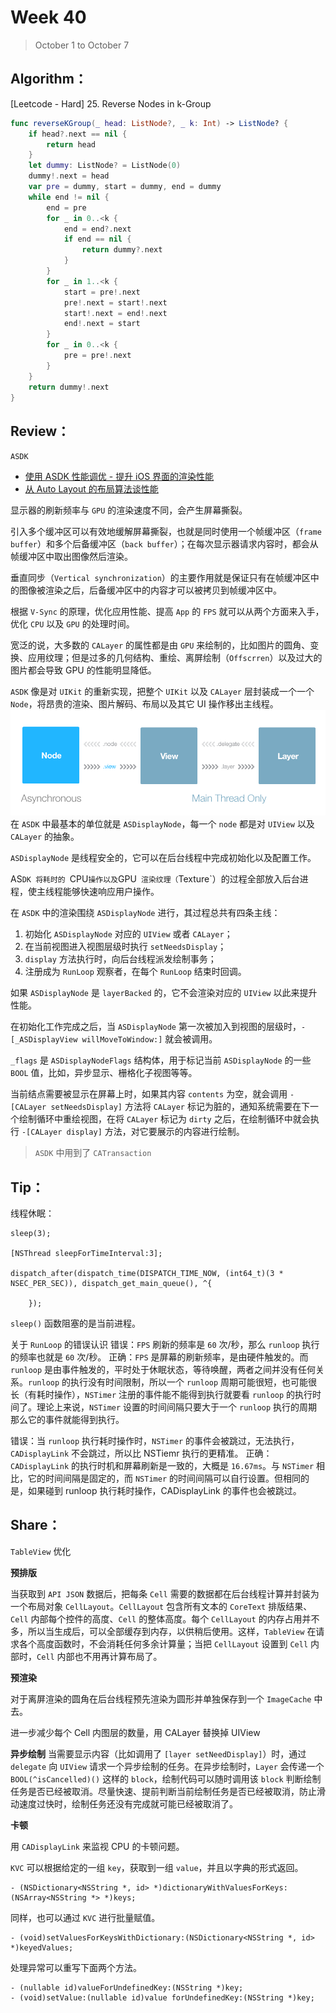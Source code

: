 # Week 40

> October 1 to October 7

## Algorithm：
[Leetcode - Hard] 25. Reverse Nodes in k-Group
```swift
func reverseKGroup(_ head: ListNode?, _ k: Int) -> ListNode? {
    if head?.next == nil {
        return head
    }
    let dummy: ListNode? = ListNode(0)
    dummy!.next = head
    var pre = dummy, start = dummy, end = dummy
    while end != nil {
        end = pre
        for _ in 0..<k {
            end = end?.next
            if end == nil {
                return dummy?.next
            }
        }
        for _ in 1..<k {
            start = pre!.next
            pre!.next = start!.next
            start!.next = end!.next
            end!.next = start
        }
        for _ in 0..<k {
            pre = pre!.next
        }
    }
    return dummy!.next
}
```

## Review：
`ASDK` 
- [使用 ASDK 性能调优 - 提升 iOS 界面的渲染性能](https://draveness.me/asdk-rendering)
- [从 Auto Layout 的布局算法谈性能](https://draveness.me/layout-performance)

显示器的刷新频率与 `GPU` 的渲染速度不同，会产生屏幕撕裂。

引入多个缓冲区可以有效地缓解屏幕撕裂，也就是同时使用一个帧缓冲区（`frame buffer`）和多个后备缓冲区（`back buffer`）；在每次显示器请求内容时，都会从帧缓冲区中取出图像然后渲染。

垂直同步（`Vertical synchronization`）的主要作用就是保证只有在帧缓冲区中的图像被渲染之后，后备缓冲区中的内容才可以被拷贝到帧缓冲区中。

根据 `V-Sync` 的原理，优化应用性能、提高 `App` 的 `FPS` 就可以从两个方面来入手，优化 `CPU` 以及 `GPU` 的处理时间。

宽泛的说，大多数的 `CALayer` 的属性都是由 `GPU` 来绘制的，比如图片的圆角、变换、应用纹理；但是过多的几何结构、重绘、离屏绘制（`Offscrren`）以及过大的图片都会导致 GPU 的性能明显降低。

`ASDK` 像是对 `UIKit` 的重新实现，把整个 `UIKit` 以及 `CALayer` 层封装成一个一个 `Node`，将昂贵的渲染、图片解码、布局以及其它 UI 操作移出主线程。
![](../images/asynchronous.png)
在 `ASDK` 中最基本的单位就是 `ASDisplayNode`，每一个 `node` 都是对 `UIView` 以及 `CALayer` 的抽象。

`ASDisplayNode` 是线程安全的，它可以在后台线程中完成初始化以及配置工作。

AS`DK 将耗时的 `CPU` 操作以及 `GPU` 渲染纹理（`Texture`）的过程全部放入后台进程，使主线程能够快速响应用户操作。

在 `ASDK` 中的渲染围绕 `ASDisplayNode` 进行，其过程总共有四条主线：
1. 初始化 `ASDisplayNode` 对应的 `UIView` 或者 `CALayer`；
2. 在当前视图进入视图层级时执行 `setNeedsDisplay`；
3. `display` 方法执行时，向后台线程派发绘制事务；
4. 注册成为 `RunLoop` 观察者，在每个 `RunLoop` 结束时回调。

如果 `ASDisplayNode` 是 `layerBacked` 的，它不会渲染对应的 `UIView` 以此来提升性能。

在初始化工作完成之后，当 `ASDisplayNode` 第一次被加入到视图的层级时，`-[_ASDisplayView willMoveToWindow:]` 就会被调用。

`_flags` 是 `ASDisplayNodeFlags` 结构体，用于标记当前 `ASDisplayNode` 的一些 `BOOL` 值，比如，异步显示、栅格化子视图等等。

当前结点需要被显示在屏幕上时，如果其内容 `contents` 为空，就会调用 `-[CALayer setNeedsDisplay]` 方法将 `CALayer` 标记为脏的，通知系统需要在下一个绘制循环中重绘视图，在将 `CALayer` 标记为 `dirty` 之后，在绘制循环中就会执行 `-[CALayer display]` 方法，对它要展示的内容进行绘制。

> `ASDK` 中用到了 `CATransaction`

## Tip：
线程休眠：
```objc
sleep(3);

[NSThread sleepForTimeInterval:3];

dispatch_after(dispatch_time(DISPATCH_TIME_NOW, (int64_t)(3 * NSEC_PER_SEC)), dispatch_get_main_queue(), ^{
        
    });
```

`sleep()` 函数阻塞的是当前进程。

关于 `RunLoop` 的错误认识
错误：`FPS` 刷新的频率是 `60` 次/秒，那么 `runloop` 执行的频率也就是 `60` 次/秒。
正确：`FPS` 是屏幕的刷新频率，是由硬件触发的。而 `runloop` 是由事件触发的，平时处于休眠状态，等待唤醒，两者之间并没有任何关系。`runloop` 的执行没有时间限制，所以一个 `runloop` 周期可能很短，也可能很长（有耗时操作），`NSTimer` 注册的事件能不能得到执行就要看 `runloop` 的执行时间了。理论上来说，`NSTimer` 设置的时间间隔只要大于一个 `runloop` 执行的周期那么它的事件就能得到执行。

错误：当 `runloop` 执行耗时操作时，`NSTimer` 的事件会被跳过，无法执行，`CADisplayLink` 不会跳过，所以比 NSTiemr 执行的更精准。
正确：`CADisplayLink` 的执行时机和屏幕刷新是一致的，大概是 `16.67ms`。与 `NSTimer` 相比，它的时间间隔是固定的，而 `NSTimer` 的时间间隔可以自行设置。但相同的是，如果碰到 runloop 执行耗时操作，CADisplayLink 的事件也会被跳过。


## Share：

`TableView` 优化

**预排版**

当获取到 `API JSON` 数据后，把每条 `Cell` 需要的数据都在后台线程计算并封装为一个布局对象 `CellLayout`。`CellLayout` 包含所有文本的 `CoreText` 排版结果、`Cell` 内部每个控件的高度、`Cell` 的整体高度。每个 `CellLayout` 的内存占用并不多，所以当生成后，可以全部缓存到内存，以供稍后使用。这样，`TableView` 在请求各个高度函数时，不会消耗任何多余计算量；当把 `CellLayout` 设置到 `Cell` 内部时，`Cell` 内部也不用再计算布局了。

**预渲染**

对于离屏渲染的圆角在后台线程预先渲染为圆形并单独保存到一个 `ImageCache` 中去。

进一步减少每个 Cell 内图层的数量，用 CALayer 替换掉 UIView

**异步绘制**
当需要显示内容（比如调用了 `[layer setNeedDisplay]`）时，通过 `delegate` 向 `UIView` 请求一个异步绘制的任务。在异步绘制时，`Layer` 会传递一个 `BOOL(^isCancelled)()` 这样的 `block`，绘制代码可以随时调用该 `block` 判断绘制任务是否已经被取消。尽量快速、提前判断当前绘制任务是否已经被取消，防止滑动速度过快时，绘制任务还没有完成就可能已经被取消了。

**卡顿**

用 `CADisplayLink` 来监视 CPU 的卡顿问题。

`KVC` 可以根据给定的一组 `key`，获取到一组 `value`，并且以字典的形式返回。
```objc
- (NSDictionary<NSString *, id> *)dictionaryWithValuesForKeys:(NSArray<NSString *> *)keys;
```
同样，也可以通过 `KVC` 进行批量赋值。
```objc
- (void)setValuesForKeysWithDictionary:(NSDictionary<NSString *, id> *)keyedValues;
```

处理异常可以重写下面两个方法。
```objc
- (nullable id)valueForUndefinedKey:(NSString *)key;
- (void)setValue:(nullable id)value forUndefinedKey:(NSString *)key;
```
